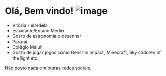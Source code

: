 # Olá, Bem vindo! ![image](https://user-images.githubusercontent.com/106687341/173865433-b1a282ce-99c3-4e30-9fdd-2d38a591f35d.png)

- Vitória - ela/dela
- Estudante/Ensino Médio
- Gosto de astronomia e desenhar
- Paraná
- Colégio Maluf
- Gosto de jogar jogos como Genshin Impact, Minecraft, Sky children of the light etc.

 Não posto nada em outras redes sociais.
